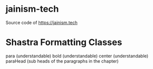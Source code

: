 # jainism-tech
Source code of https://jainism.tech

# Shastra Formatting Classes
para (understandable)
bold (understandable)
center (understandable)
paraHead (sub heads of the paragraphs in the chapter)